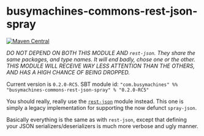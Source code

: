 # busymachines-commons-rest-json-spray

[![Maven Central](https://img.shields.io/maven-central/v/com.busymachines/busymachines-commons-json-spray_2.12.svg)](https://maven-badges.herokuapp.com/maven-central/com.busymachines/busymachines-commons-json-spray_2.12)

_*DO NOT DEPEND ON BOTH THIS MODULE AND `rest-json`. They share the same packages, and type names. It will end badly, chose one or the other. THIS MODULE WILL RECEIVE WAY LESS ATTENTION THAN THE OTHERS, AND HAS A HIGH CHANCE OF BEING DROPPED.*_

Current version is `0.2.0-RC5`. SBT module id:
`"com.busymachines" %% "busymachines-commons-rest-json-spray" % "0.2.0-RC5"`

You should really, really use the [`rest-json`](../rest-json-spray/README.md) module instead. This one is simply a legacy implementation for supporting the now defunct `spray-json`.

Basically everything is the same as with `rest-json`, except that defining your JSON serializers/deserializers is much more verbose and ugly manner.
